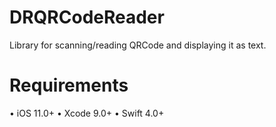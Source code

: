 # DRQRCodeReader
Library for scanning/reading QRCode and displaying it as text.
# Requirements
•    iOS 11.0+
•    Xcode 9.0+
•    Swift 4.0+
